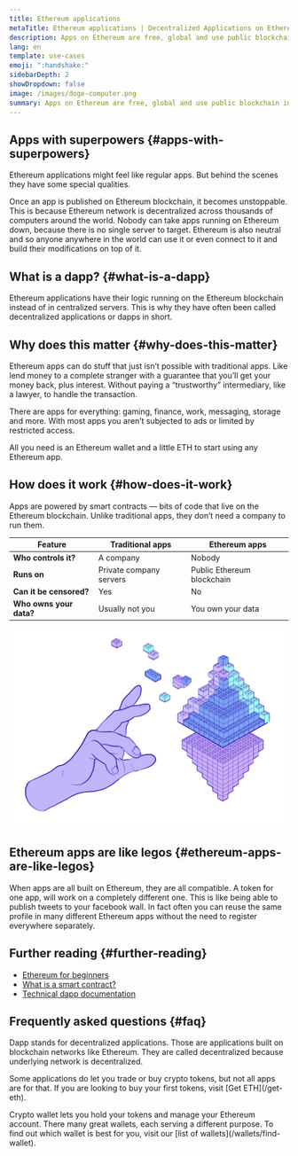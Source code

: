 ```yaml
---
title: Ethereum applications
metaTitle: Ethereum applications | Decentralized Applications on Ethereum
description: Apps on Ethereum are free, global and use public blockchain instead of private company servers. This means you can use the same account in every project and maintain your privacy.
lang: en
template: use-cases
emoji: ":handshake:"
sidebarDepth: 2
showDropdown: false
image: /images/doge-computer.png
summary: Apps on Ethereum are free, global and use public blockchain instead of private company servers. This means you can use the same account in every project and maintain your privacy.
---
```


## Apps with superpowers {#apps-with-superpowers}

Ethereum applications might feel like regular apps. But behind the scenes they have some special qualities.

Once an app is published on Ethereum blockchain, it becomes unstoppable. This is because Ethereum network is decentralized across thousands of computers around the world. Nobody can take apps running on Ethereum down, because there is no single server to target. Ethereum is also neutral and so anyone anywhere in the world can use it or even connect to it and build their modifications on top of it.

## What is a dapp? {#what-is-a-dapp}

Ethereum applications have their logic running on the Ethereum blockchain instead of in centralized servers. This is why they have often been called decentralized applications or dapps in short.

<CardGrid>
  <Card title="More private" emoji=":detective:" description="You only need an Ethereum wallet to use any dapp. Your personal data are not required. This is the internet as it should have always been."/>
  <Card title="Globally accessible" emoji="🌍" description="Dapps aren’t governed by the rules of regions and app stores. Your access depends on having an internet connection – not where you live." />
  <Card title="Cheaper services" emoji=":handshake:" description="Dapps are peer-to-peer. No intermediaries taking a cut means cheaper services." />
</CardGrid>

## Why does this matter {#why-does-this-matter}

Ethereum apps can do stuff that just isn’t possible with traditional apps. Like lend money to a complete stranger with a guarantee that you’ll get your money back, plus interest. Without paying a “trustworthy” intermediary, like a lawyer, to handle the transaction.

There are apps for everything: gaming, finance, work, messaging, storage and more. With most apps you aren’t subjected to ads or limited by restricted access.

All you need is an Ethereum wallet and a little ETH to start using any Ethereum app.

## How does it work {#how-does-it-work}

Apps are powered by smart contracts — bits of code that live on the Ethereum blockchain. Unlike traditional apps, they don’t need a company to run them.

| Feature | Traditional apps | Ethereum apps |
| ------- | ---------------- | ------------- |
| **Who controls it?** | A company | Nobody |
| **Runs on** | Private company servers | Public Ethereum blockchain |
| **Can it be censored?** | Yes | No |
| **Who owns your data?** | Usually not you | You own your data |

<WhatAreAppsStories />

<div className="w-full md:w-1/2 mx-auto md:mx-0">

![](./developers-eth-blocks.png)

</div>

## Ethereum apps are like legos {#ethereum-apps-are-like-legos}

When apps are all built on Ethereum, they are all compatible. A token for one app, will work on a completely different one. This is like being able to publish tweets to your facebook wall. In fact often you can reuse the same profile in many different Ethereum apps without the need to register everywhere separately.

<BrowseApps />

## Further reading {#further-reading}

- [Ethereum for beginners](/what-is-ethereum)
- [What is a smart contract?](/developers/docs/smart-contracts/)
- [Technical dapp documentation](/developers/docs/dapps/)

## Frequently asked questions {#faq}

<ExpandableCard title="What does dapp stand for?" visible>
  <p>Dapp stands for decentralized applications. Those are applications built on blockchain networks like Ethereum. They are called decentralized because underlying network is decentralized.</p>
</ExpandableCard>

<ExpandableCard title="Do I buy coins on a dapp?" visible>
  <p>Some applications do let you trade or buy crypto tokens, but not all apps are for that. If you are looking to buy your first tokens, visit [Get ETH](/get-eth).</p>
</ExpandableCard>

<ExpandableCard title="What is the best crypto wallet?" visible>
  <p>Crypto wallet lets you hold your tokens and manage your Ethereum account. There many great wallets, each serving a different purpose. To find out which wallet is best for you, visit our [list of wallets](/wallets/find-wallet).</p>
</ExpandableCard>